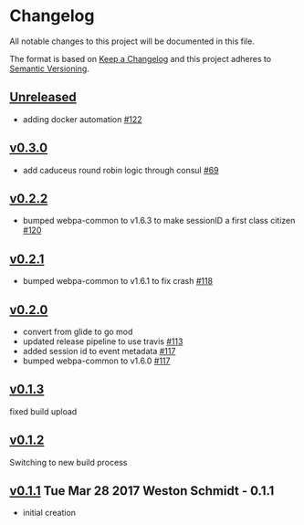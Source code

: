 # Changelog
All notable changes to this project will be documented in this file.

The format is based on [Keep a Changelog](http://keepachangelog.com/en/1.0.0/)
and this project adheres to [Semantic Versioning](http://semver.org/spec/v2.0.0.html).

## [Unreleased]
- adding docker automation [#122](https://github.com/xmidt-org/talaria/pull/122)

## [v0.3.0]
- add caduceus round robin logic through consul [#69](https://github.com/xmidt-org/talaria/pull/69)

## [v0.2.2]
- bumped webpa-common to v1.6.3 to make sessionID a first class citizen [#120](https://github.com/xmidt-org/talaria/pull/120)

## [v0.2.1]
- bumped webpa-common to v1.6.1 to fix crash [#118](https://github.com/xmidt-org/talaria/pull/118)

## [v0.2.0]
- convert from glide to go mod
- updated release pipeline to use travis [#113](https://github.com/xmidt-org/talaria/pull/113)
- added session id to event metadata [#117](https://github.com/xmidt-org/talaria/pull/117)
- bumped webpa-common to v1.6.0 [#117](https://github.com/xmidt-org/talaria/pull/117)

## [v0.1.3]
fixed build upload

## [v0.1.2]
Switching to new build process

## [v0.1.1] Tue Mar 28 2017 Weston Schmidt - 0.1.1
- initial creation

[Unreleased]: https://github.com/Comcast/talaria/compare/v0.3.0...HEAD
[v0.3.0]: https://github.com/Comcast/talaria/compare/v0.2.2...v0.3.0
[v0.2.2]: https://github.com/Comcast/talaria/compare/v0.2.1...v0.2.2
[v0.2.1]: https://github.com/Comcast/talaria/compare/v0.2.0...v0.2.1
[v0.2.0]: https://github.com/Comcast/talaria/compare/v0.1.3...v0.2.0
[v0.1.3]: https://github.com/Comcast/talaria/compare/v0.1.2...v0.1.3
[v0.1.2]: https://github.com/Comcast/talaria/compare/v0.1.1...v0.1.2
[v0.1.1]: https://github.com/Comcast/talaria/compare/v0.1.0...v0.1.1

